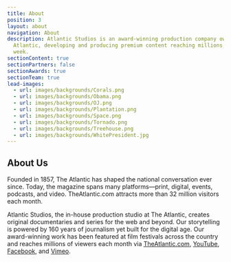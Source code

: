 ```yaml
---
title: About
position: 3
layout: about
navigation: About
description: Atlantic Studios is an award-winning production company owned by The
  Atlantic, developing and producing premium content reaching millions globally each
  week.
sectionContent: true
sectionPartners: false
sectionAwards: true
sectionTeam: true
lead-images:
  - url: images/backgrounds/Corals.png
  - url: images/backgrounds/Obama.png
  - url: images/backgrounds/OJ.png
  - url: images/backgrounds/Plantation.png
  - url: images/backgrounds/Space.png
  - url: images/backgrounds/Tornado.png
  - url: images/backgrounds/Treehouse.png
  - url: images/backgrounds/WhitePresident.jpg
---
```


## About Us

Founded in 1857, The Atlantic has shaped the national conversation ever since. Today, the magazine spans many platforms—print, digital, events, podcasts, and video. TheAtlantic.com attracts more than 32 million visitors each month.

Atlantic Studios, the in-house production studio at The Atlantic, creates original documentaries and series for the web and beyond. Our storytelling is powered by 160 years of journalism yet built for the digital age. Our award-winning work has been featured at film festivals across the country and reaches millions of viewers each month via [TheAtlantic.com](https://www.theatlantic.com/video/), [YouTube](https://www.youtube.com/user/TheAtlantic), [Facebook](https://www.facebook.com/pg/TheAtlantic/videos/?ref=page_internal), and [Vimeo](https://vimeo.com/atlanticvideo).
